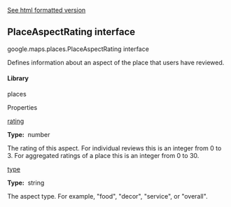 [See html formatted version](https://huasofoundries.github.io/google-maps-documentation/PlaceAspectRating.html)


PlaceAspectRating interface
---------------------------

google.maps.places.PlaceAspectRating interface

Defines information about an aspect of the place that users have reviewed.

#### Library

places

Properties

[rating](#PlaceAspectRating.rating)

**Type:**  number

The rating of this aspect. For individual reviews this is an integer from 0 to 3. For aggregated ratings of a place this is an integer from 0 to 30.

[type](#PlaceAspectRating.type)

**Type:**  string

The aspect type. For example, "food", "decor", "service", or "overall".